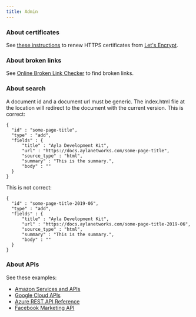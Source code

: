 ```yaml
---
title: Admin
---
```


### About certificates

See [these instructions](https://docs.bitnami.com/aws/how-to/generate-install-lets-encrypt-ssl/#step-5-renew-the-let-s-encrypt-certificate) to renew HTTPS certificates from [Let's Encrypt](https://letsencrypt.org/).

### About broken links

See [Online Broken Link Checker](https://www.brokenlinkcheck.com/) to find broken links.

### About search

A document id and a document url must be generic. The index.html file at the location will redirect to the document with the current version. This is correct:

```
{
  "id" : "some-page-title",
  "type" : "add",
  "fields" : {
      "title" : "Ayla Development Kit",
      "url" : "https://docs.aylanetworks.com/some-page-title",
      "source_type" : "html",
      "summary" : "This is the summary.",
      "body" : ""
  }
}
```

This is not correct:

```
{
  "id" : "some-page-title-2019-06",
  "type" : "add",
  "fields" : {
      "title" : "Ayla Development Kit",
      "url" : "https://docs.aylanetworks.com/some-page-title-2019-06",
      "source_type" : "html",
      "summary" : "This is the summary.",
      "body" : ""
  }
}
```

### About APIs

See these examples:

* [Amazon Services and APIs](https://developer.amazon.com/apps-and-games/services-and-apis)
* [Google Cloud APIs](https://cloud.google.com/apis/docs/overview)
* [Azure REST API Reference](https://docs.microsoft.com/en-us/rest/api/azure/)
* [Facebook Marketing API](https://developers.facebook.com/docs/marketing-apis/)
